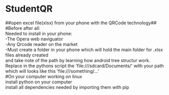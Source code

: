 # StudentQR<br />
 ##open excel file(xlsx) from your phone with the QRCode technology##
#Before after all:<br />
Needed to install in your phone:<br />
-The Opera web naviguator<br />
-Any Qrcode reader on the market<br />
-Must create a folder in your phone which will hold the main folder for .xlsx files already created<br />
and take note of the path by learning how android tree structur work. Replace in the pythons script the 'file:///sdcard/Documents/' with your path<br />
which will looks like this 'file:///something/...'<br />
#On your computer working on linux <br />
install python on your computer <br />
install all dependencies needed by importing them with pip <br />



